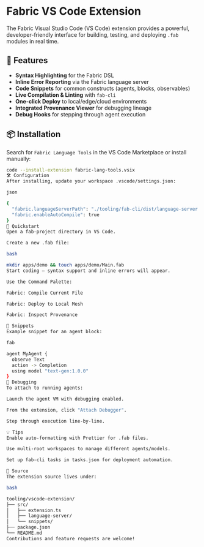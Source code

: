 # Fabric VS Code Extension

The Fabric Visual Studio Code (VS Code) extension provides a powerful, developer-friendly interface for building, testing, and deploying `.fab` modules in real time.

## 🔧 Features

- **Syntax Highlighting** for the Fabric DSL
- **Inline Error Reporting** via the Fabric language server
- **Code Snippets** for common constructs (agents, blocks, observables)
- **Live Compilation & Linting** with `fab-cli`
- **One-click Deploy** to local/edge/cloud environments
- **Integrated Provenance Viewer** for debugging lineage
- **Debug Hooks** for stepping through agent execution

## 📦 Installation

Search for `Fabric Language Tools` in the VS Code Marketplace or install manually:

```sh
code --install-extension fabric-lang-tools.vsix
🛠️ Configuration
After installing, update your workspace .vscode/settings.json:

json

{
  "fabric.languageServerPath": "./tooling/fab-cli/dist/language-server.js",
  "fabric.enableAutoCompile": true
}
🚀 Quickstart
Open a fab-project directory in VS Code.

Create a new .fab file:

bash

mkdir apps/demo && touch apps/demo/Main.fab
Start coding — syntax support and inline errors will appear.

Use the Command Palette:

Fabric: Compile Current File

Fabric: Deploy to Local Mesh

Fabric: Inspect Provenance

🧪 Snippets
Example snippet for an agent block:

fab

agent MyAgent {
  observe Text
  action -> Completion
  using model "text-gen:1.0.0"
}
📡 Debugging
To attach to running agents:

Launch the agent VM with debugging enabled.

From the extension, click "Attach Debugger".

Step through execution line-by-line.

💡 Tips
Enable auto-formatting with Prettier for .fab files.

Use multi-root workspaces to manage different agents/models.

Set up fab-cli tasks in tasks.json for deployment automation.

🧩 Source
The extension source lives under:

bash

tooling/vscode-extension/
├── src/
│   ├── extension.ts
│   ├── language-server/
│   └── snippets/
├── package.json
└── README.md
Contributions and feature requests are welcome!
